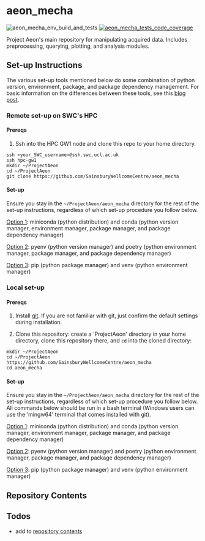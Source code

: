 # aeon_mecha
![aeon_mecha_env_build_and_tests](https://github.com/SainsburyWellcomeCentre/aeon_mecha/actions/workflows/build_env_run_tests.yml/badge.svg?branch=main)
[![aeon_mecha_tests_code_coverage](https://codecov.io/gh/SainsburyWellcomeCentre/aeon_mecha/branch/main/graph/badge.svg?token=973EC1CG03)](https://codecov.io/gh/SainsburyWellcomeCentre/aeon_mecha)

Project Aeon's main repository for manipulating acquired data. Includes preprocessing, querying, plotting, and analysis modules.

## Set-up Instructions

The various set-up tools mentioned below do some combination of python version, environment, package, and package dependency management. For basic information on the differences between these tools, see this [blog post](https://dev.to/bowmanjd/python-tools-for-managing-virtual-environments-3bko#hatch).

### Remote set-up on SWC's HPC

#### Prereqs

1. Ssh into the HPC GW1 node and clone this repo to your home directory.

```
ssh <your_SWC_username>@ssh.swc.ucl.ac.uk
ssh hpc-gw1
mkdir ~/ProjectAeon
cd ~/ProjectAeon
git clone https://github.com/SainsburyWellcomeCentre/aeon_mecha
```

#### Set-up

Ensure you stay in the `~/ProjectAeon/aeon_mecha` directory for the rest of the set-up instructions, regardless of which set-up procedure you follow below.

[Option 1](./docs/env_setup/remote/miniconda_conda_remote_setup.md): miniconda (python distribution) and conda (python version manager, environment manager, package manager, and package dependency manager)

[Option 2](./docs/env_setup/remote/pyenv_poetry_remote_setup.md): pyenv (python version manager) and poetry (python environment manager, package manager, and package dependency manager)

[Option 3](./docs/env_setup/remote/pip_venv_remote_setup.md): pip (python package manager) and venv (python environment manager)

### Local set-up

#### Prereqs

1. Install [git](https://git-scm.com/downloads). If you are not familiar with git, just confirm the default settings during installation.

2. Clone this repository: create a 'ProjectAeon' directory in your home directory, clone this repository there, and `cd` into the cloned directory:
```
mkdir ~/ProjectAeon
cd ~/ProjectAeon
https://github.com/SainsburyWellcomeCentre/aeon_mecha
cd aeon_mecha
```

#### Set-up

Ensure you stay in the `~/ProjectAeon/aeon_mecha` directory for the rest of the set-up instructions, regardless of which set-up procedure you follow below. All commands below should be run in a bash terminal (Windows users can use the 'mingw64' terminal that comes installed with git).

[Option 1](./docs/env_setup/local/miniconda_conda_local_setup.md): miniconda (python distribution) and conda (python version manager, environment manager, package manager, and package dependency manager)

[Option 2](./docs/env_setup/local/pyenv_poetry_local_setup.md): pyenv (python version manager) and poetry (python environment manager, package manager, and package dependency manager)

[Option 3](./docs/env_setup/local/pip_venv_local_setup.md): pip (python package manager) and venv (python environment manager)

## Repository Contents

## Todos

- add to [repository contents](#repository-contents)
